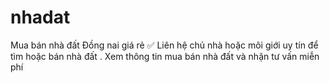 # nhadat
Mua bán nhà đất Đồng nai giá rẻ ✅ Liên hệ chủ nhà hoặc môi giới uy tín để tìm hoặc bán nhà đất . Xem thông tin mua bán nhà đất và nhận tư vấn miễn phí
